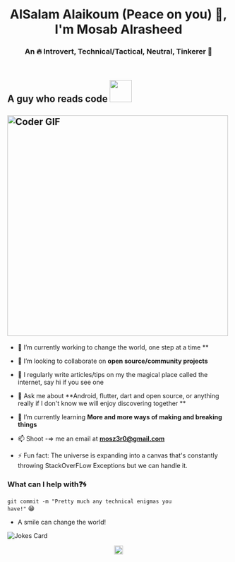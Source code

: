 <!--
**mosabalrsaheed/mosabalrsaheed** is a ✨ _special_ ✨ repository because its `README.md` (this file) appears on your GitHub profile.

Here are some ideas to get you started:

- 🔭 I’m currently working on ...
- 🌱 I’m currently learning ...
- 👯 I’m looking to collaborate on ...
- 🤔 I’m looking for help with ...
- 💬 Ask me about ...
- 📫 How to reach me: ...
- 😄 Pronouns: ...
- ⚡ Fun fact: ...
-->
<h1 align="center">AlSalam Alaikoum (Peace on you) 👋, I'm Mosab Alrasheed</h1>
<h3 align="center">An 🔥 Introvert, Technical/Tactical, Neutral, Tinkerer 🌟</h3>
<h2 align="left">
 <abc>
  <br> A guy who reads code <img src="https://avatars.githubusercontent.com/u/11941555?v=4" width="50"><br>
  <br>
    <img src="https://media.giphy.com/media/SWoSkN6DxTszqIKEqv/giphy.gif" alt="Coder GIF" width="500">
 </abc>
</h2>

- 🔭 I’m currently working to change the world, one step at a time **

- 👯 I’m looking to collaborate on **open source/community projects**

- 📝 I regularly write articles/tips on my the magical place called the internet, say hi if you see one 

- 💬 Ask me about **Android, flutter, dart and open source, or anything really if I don't know we will enjoy discovering together  **

- 🌱 I’m currently learning **More and more ways of making and breaking things**

- 📫 Shoot -=> me an email at **mosz3r0@gmail.com**

- ⚡ Fun fact: The universe is expanding into a canvas that's constantly throwing StackOverFLow Exceptions but we can handle it.

### What can I help with:question::cyclone:
<code>git commit -m "Pretty much any technical enigmas you have!"</code> :grin:

- A smile can change the world!

![Jokes Card](https://readme-jokes.vercel.app/api)
<p align="center"> 
<a href="https://linkedin.com/in/mosabalrasheed" target="blank"><img align="center" src="https://cdn.jsdelivr.net/npm/simple-icons@3.0.1/icons/linkedin.svg" alt="mosab" height="20" width="20" /></a>

</p>


